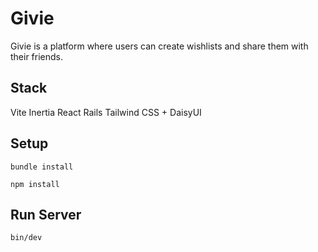 # Givie

Givie is a platform where users can create wishlists and share them with their friends.

## Stack 

Vite
Inertia
React
Rails
Tailwind CSS + DaisyUI

## Setup

```
bundle install
```

```
npm install
```

## Run Server

```
bin/dev
```
